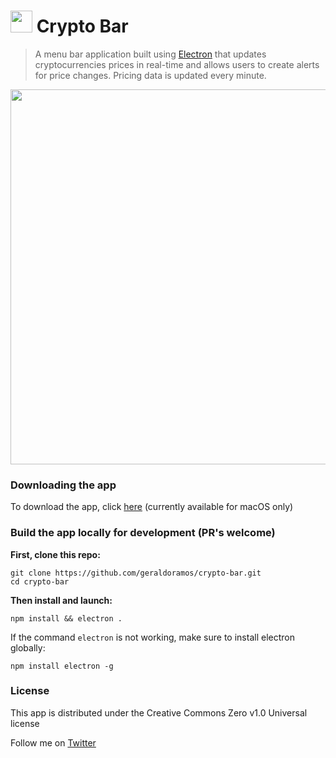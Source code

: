 # <a href="https://www.producthunt.com/posts/crypto-bar"><img src="https://s3.amazonaws.com/cryptobar/phbadge.png" width="35px" height="35px"></img></a> Crypto Bar
> A menu bar application built using [Electron](https://github.com/electron) that updates cryptocurrencies prices in real-time and allows users to create alerts for price changes. Pricing data is updated every minute.

<p align="center"><img src="https://s3.amazonaws.com/cryptobar/crypto-bar.gif" width="600"/></p>


### Downloading the app

To download the app, click [here](https://github.com/geraldoramos/crypto-bar/releases/latest) (currently available for macOS only)

### Build the app locally for development (PR's welcome)

**First, clone this repo:**
 ```
git clone https://github.com/geraldoramos/crypto-bar.git
cd crypto-bar
 ```

**Then install and launch:**
```
npm install && electron .
 ```

 If the command `electron` is not working, make sure to install electron globally:
 ```
npm install electron -g
```


### License
This app is distributed under the Creative Commons Zero v1.0 Universal license

Follow me on [Twitter](http://twitter.com/geraldoramos)
